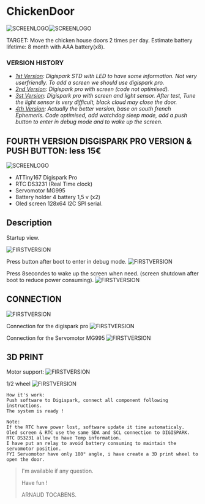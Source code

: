 # ChickenDoor

![SCREENLOGO](https://github.com/Pidow/ChickenDoor/blob/master/1.first%20WITH%20DIGISPARK/1.Connection%20&%20photos/definition.png?raw=true)![SCREENLOGO](https://github.com/Pidow/ChickenDoor/blob/master/1.first%20WITH%20DIGISPARK/1.Connection%20&%20photos/ouvert.png?raw=true)

TARGET:
Move the chicken house doors 2 times per day.
Estimate battery lifetime: 8 month with AAA battery(x8).

### VERSION HISTORY
*   _[1st Version](https://github.com/Pidow/ChickenDoor/tree/master/1.first%20WITH%20DIGISPARK): Digispark STD with LED to have some information. Not very userfriendly. To add a screen we should use digispark pro._
*   _[2nd Version](https://github.com/Pidow/ChickenDoor/tree/master/2.Rebuild%20with%20DIGISPARK%20PRO): Digispark pro with screen (code not optimised)._
*   _[3st Version](https://github.com/Pidow/ChickenDoor/tree/master/3.With%20light%20sensor%20with%20DIGISPARK%20PRO): Digispark pro with screen and light sensor. After test, Tune the light sensor is very difficult, black cloud may close the door._
*   _[4th Version](https://github.com/Pidow/ChickenDoor/tree/master/4.Ephemeris%20version%20with%20DIGISPARK%20PRO): Actually the better version, base on south french Ephemeris. Code optimised, add watchdog sleep mode, add a push button to enter in debug mode and to wake up the screen._


## FOURTH VERSION DISGISPARK PRO VERSION & PUSH BUTTON: less 15€
![SCREENLOGO](https://github.com/Pidow/ChickenDoor/blob/master/4.Ephemeris%20version%20with%20DIGISPARK%20PRO/1.Assy%20view/Description.jpg?raw=true)
*   ATTiny167 Digispark Pro
*   RTC DS3231 (Real Time clock)
*   Servomotor MG995
*   Battery holder 4 battery 1,5 v (x2)
*   Oled screen 128x64 I2C SPI serial.


## Description

Startup view.

![FIRSTVERSION](https://github.com/Pidow/ChickenDoor/blob/master/4.Ephemeris%20version%20with%20DIGISPARK%20PRO/1.Assy%20view/PRESENTATION.jpg?raw=true)

Press button after boot to enter in debug mode.
![FIRSTVERSION](https://github.com/Pidow/ChickenDoor/blob/master/4.Ephemeris%20version%20with%20DIGISPARK%20PRO/1.Assy%20view/DBG%20MODE.jpg?raw=true)

Press 8secondes to wake up the screen when need. (screen shutdown after boot to reduce power consuming).
![FIRSTVERSION](https://github.com/Pidow/ChickenDoor/blob/master/4.Ephemeris%20version%20with%20DIGISPARK%20PRO/1.Assy%20view/BUTTON%20ACTION.jpg?raw=true)


## CONNECTION
![FIRSTVERSION](https://github.com/Pidow/ChickenDoor/blob/master/4.Ephemeris%20version%20with%20DIGISPARK%20PRO/1.Assy%20view/digispark%20pro.png?raw=true)

Connection for the digispark pro
![FIRSTVERSION](https://github.com/Pidow/ChickenDoor/blob/master/4.Ephemeris%20version%20with%20DIGISPARK%20PRO/1.Assy%20view/digispark%20pro%20connections&.jpg?raw=true)

Connection for the Servomotor MG995
![FIRSTVERSION](https://github.com/Pidow/ChickenDoor/blob/master/4.Ephemeris%20version%20with%20DIGISPARK%20PRO/1.Assy%20view/MG995.png?raw=true)


## 3D PRINT
Motor support:
![FIRSTVERSION](https://github.com/Pidow/ChickenDoor/blob/master/4.Ephemeris%20version%20with%20DIGISPARK%20PRO/1.Assy%20view/Servo%20motor%203D%20print%20support.jpg?raw=true)

1/2 wheel
![FIRSTVERSION](https://github.com/Pidow/ChickenDoor/blob/master/4.Ephemeris%20version%20with%20DIGISPARK%20PRO/1.Assy%20view/Wheel%203D%20print.jpg?raw=true)



```
How it's work:
Push software to Digispark, connect all component following instructions.
The system is ready !

Note:
If the RTC have power lost, software update it time automaticaly.
Oled screen & RTC use the same SDA and SCL connection to DIGISPARK.
RTC DS3231 allow to have Temp information.
I have put an relay to avoid battery consuming to maintain the servomotor position.
FYI Servomotor have only 180° angle, i have create a 3D print wheel to open the door.
```

> I'm available if any question.
> 
> Have fun !
> 
>    ARNAUD TOCABENS.
